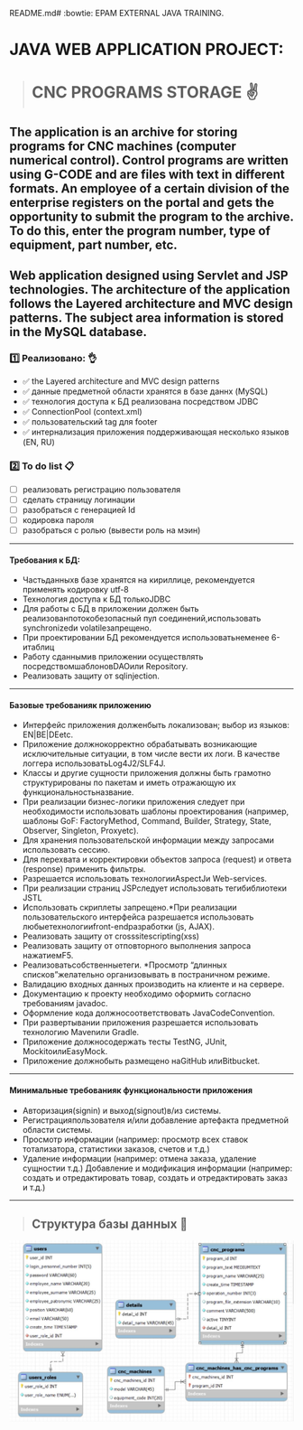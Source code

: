README.md# :bowtie: EPAM EXTERNAL JAVA TRAINING.

# JAVA WEB APPLICATION PROJECT:    
># CNC PROGRAMS STORAGE :v:

## The application is an archive for storing programs for CNC machines (computer numerical control). Control programs are written using G-CODE and are files with text in different formats. An employee of a certain division of the enterprise registers on the portal and gets the opportunity to submit the program to the archive. To do this, enter the program number, type of equipment, part number, etc.

## Web application designed using Servlet and JSP technologies. The architecture of the application follows the Layered architecture and MVC design patterns. The subject area information is stored in the MySQL database.

### :one: Реализовано: :ok_hand:
* :white_check_mark: the Layered architecture and MVC design patterns
* :white_check_mark: данные предметной области хранятся в базе даннх (MySQL)
* :white_check_mark: технология доступа к БД реализована посредством JDBC
* :white_check_mark: ConnectionPool (context.xml)
* :white_check_mark: пользовательский tag для footer
* :white_check_mark: интернализация приложения поддерживающая несколько языков (EN, RU)
### :two: To do list :clipboard: 
- [ ] реализовать регистрацию пользователя
- [ ] сделать страницу логинации
- [ ] разобраться с генерацией Id
- [ ] кодировка пароля
- [ ] разобраться с ролью (вывести роль на мэин)
---
#### Требования к БД:
- Частьданныхв базе хранятся на кириллице, рекомендуется применять кодировку utf-8
- Технология доступа к БД толькоJDBC
- Для работы с БД в приложении должен быть реализованпотокобезопасный пул соединений,использовать synchronizedи volatileзапрещено.
- При проектировании БД рекомендуется использоватьнеменее 6-итаблиц
- Работу сданнымив приложении осуществлять посредствомшаблоновDAOили Repository.
- Реализовать защиту от sqlinjection.
---
#### Базовые требованияк приложению
* Интерфейс приложения долженбыть локализован; выбор из языков: EN|BE|DEetc.
* Приложение должнокорректно обрабатывать возникающие исключительные ситуации, в том числе вести их логи. В качестве логгера использоватьLog4J2/SLF4J.
* Классы и другие сущности приложения должны быть грамотно структурированы по пакетам и иметь отражающую их функциональностьназвание.
* При  реализации  бизнес-логики  приложения  следует  при  необходимости  использовать шаблоны проектирования (например, шаблоны GoF: FactoryMethod, Command, Builder, Strategy, State, Observer, Singleton, Proxyetc).
* Для хранения пользовательской информации между запросами использовать сессию.
* Для перехвата и корректировки объектов запроса (request) и ответа (response) применить фильтры.
* Разрешается использовать технологииAspectJи Web-services.
* При реализации страниц JSPследует использовать тегибиблиотеки JSTL
* Использовать скриплеты запрещено.*При  реализации  пользовательского  интерфейса  разрешается  использовать любыетехнологииfront-endразработки (js, AJAX).
* Реализовать защиту от crosssitescripting(xss)
* Реализовать защиту от отповторного выполнения запроса нажатиемF5.
* Реализоватьсобственныетеги. *Просмотр “длинных списков”желательно организовывать в постраничном режиме.
* Валидацию входных данных производить на клиенте и на сервере.
* Документацию к проекту необходимо оформить согласно требованиям javadoc.
* Оформление кода должносоответствовать JavaCodeConvention.
* При развертывании приложения разрешается использовать технологию Mavenили Gradle.
* Приложение должносодержать тесты TestNG, JUnit, MockitoилиEasyMock.
* Приложение должнобыть размещено наGitHub илиBitbucket.
---
#### Минимальные требованияк функциональности приложения
* Авторизация(signin) и выход(signout)в/из системы.
* Регистрацияпользователя и/или добавление артефакта предметной области системы.
* Просмотр информации (например: просмотр всех ставок тотализатора, статистики заказов, счетов и т.д.)
* Удаление информации (например: отмена заказа, удаление сущностии т.д.)
Добавление и модификация информации (например: создать и отредактировать товар, создать и отредактировать заказ и т.д.)
___
>## Структура базы данных :page_facing_up:
![alt text](https://github.com/Petrovich-A/CNC-programs-storage/blob/master/CNC_programs_storage.JPG?raw=true)